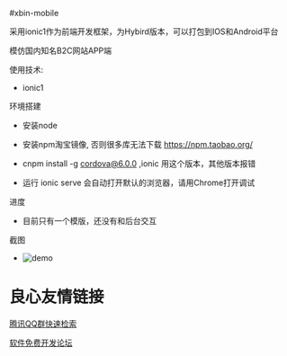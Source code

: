 #xbin-mobile

采用ionic1作为前端开发框架，为Hybird版本，可以打包到IOS和Android平台

模仿国内知名B2C网站APP端

使用技术:
* ionic1

环境搭建
* 安装node

* 安装npm淘宝镜像, 否则很多库无法下载	https://npm.taobao.org/

* cnpm install -g cordova@6.0.0 ,ionic 用这个版本，其他版本报错

* 运行 ionic serve 会自动打开默认的浏览器，请用Chrome打开调试

进度

* 目前只有一个模版，还没有和后台交互

截图

* ![demo](http://git.oschina.net/orangehs/xbin-mobile/raw/master/imgs/demo.png)


 # 良心友情链接

[腾讯QQ群快速检索](http://u.720life.cn/s/8cf73f7c)

[软件免费开发论坛](http://u.720life.cn/s/bbb01dc0)